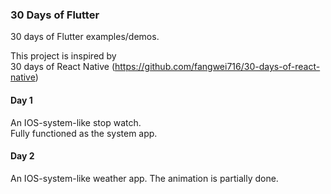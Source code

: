 ### 30 Days of Flutter 
30 days of Flutter examples/demos.

This project is inspired by   
30 days of React Native (https://github.com/fangwei716/30-days-of-react-native) 

#### Day 1 
An IOS-system-like stop watch.  
Fully functioned as the system app.  

#### Day 2
An IOS-system-like weather app.
The animation is partially done.